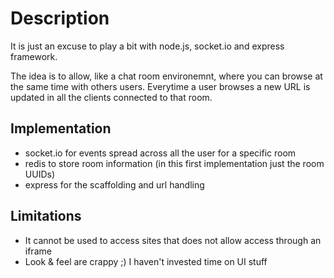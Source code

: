 Description
============

It is just an excuse to play a bit with node.js, socket.io and express framework.

The idea is to allow, like a chat room environemnt, where you can browse at the same time
with others users. Everytime a user browses a new URL is updated in all the clients
connected to that room.



Implementation
--------------

- socket.io for events spread across all the user for a specific room
- redis to store room information (in this first implementation just the room UUIDs)
- express for the scaffolding and url handling


Limitations
-----------

- It cannot be used to access sites that does not allow access through an iframe
- Look & feel are crappy ;) I haven't invested time on UI stuff
